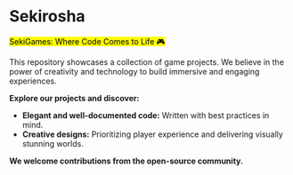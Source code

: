 # Sekirosha 
<mark>SekiGames: Where Code Comes to Life 🎮

This repository showcases a collection of game projects. We believe in the power of creativity and technology to build immersive and engaging experiences.

**Explore our projects and discover:**

* **Elegant and well-documented code:** Written with best practices in mind.
* **Creative designs:** Prioritizing player experience and delivering visually stunning worlds.

**We welcome contributions from the open-source community.** 
